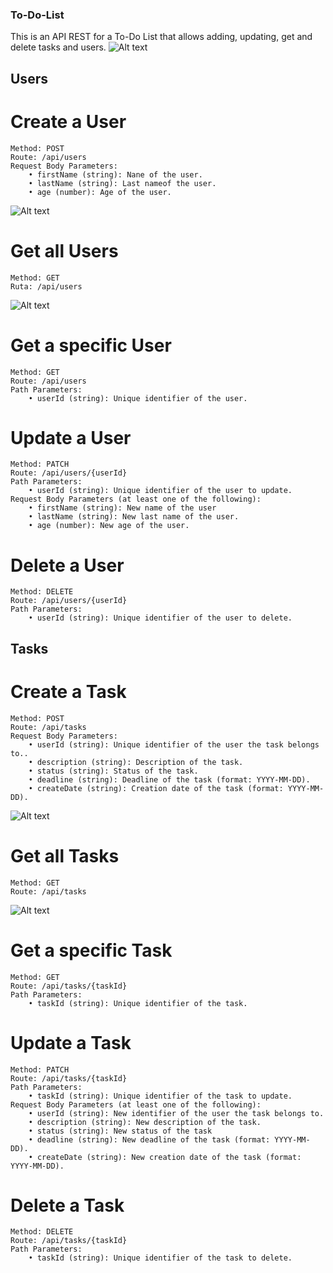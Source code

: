 ### To-Do-List
This is an API REST for a To-Do List that allows adding, updating, get and delete tasks and users.
                        ![Alt text](image-4.png)
      
## Users
# Create a User
    Method: POST
    Route: /api/users
    Request Body Parameters:
        • firstName (string): Nane of the user.
        • lastName (string): Last nameof the user.
        • age (number): Age of the user.
![Alt text](image-7.png)
                        

# Get all Users
    Method: GET
    Ruta: /api/users
![Alt text](image-8.png)


# Get a specific User
    Method: GET
    Route: /api/users
    Path Parameters:
        • userId (string): Unique identifier of the user.

# Update a User
    Method: PATCH
    Route: /api/users/{userId}
    Path Parameters:
        • userId (string): Unique identifier of the user to update.
    Request Body Parameters (at least one of the following):
        • firstName (string): New name of the user
        • lastName (string): New last name of the user.
        • age (number): New age of the user.

# Delete a User
    Method: DELETE
    Route: /api/users/{userId}
    Path Parameters:
        • userId (string): Unique identifier of the user to delete.

## Tasks
# Create a Task
    Method: POST
    Route: /api/tasks
    Request Body Parameters:
        • userId (string): Unique identifier of the user the task belongs to..
        • description (string): Description of the task.
        • status (string): Status of the task.
        • deadline (string): Deadline of the task (format: YYYY-MM-DD).
        • createDate (string): Creation date of the task (format: YYYY-MM-DD).

![Alt text](image-5.png)

# Get all Tasks
    Method: GET
    Route: /api/tasks
![Alt text](image-6.png)

# Get a specific Task
    Method: GET
    Route: /api/tasks/{taskId}
    Path Parameters:
        • taskId (string): Unique identifier of the task.

# Update a Task
    Method: PATCH
    Route: /api/tasks/{taskId}
    Path Parameters:
        • taskId (string): Unique identifier of the task to update.
    Request Body Parameters (at least one of the following):
        • userId (string): New identifier of the user the task belongs to.
        • description (string): New description of the task.
        • status (string): New status of the task
        • deadline (string): New deadline of the task (format: YYYY-MM-DD).
        • createDate (string): New creation date of the task (format: YYYY-MM-DD).

# Delete a Task
    Method: DELETE
    Route: /api/tasks/{taskId}
    Path Parameters:
        • taskId (string): Unique identifier of the task to delete.
   
